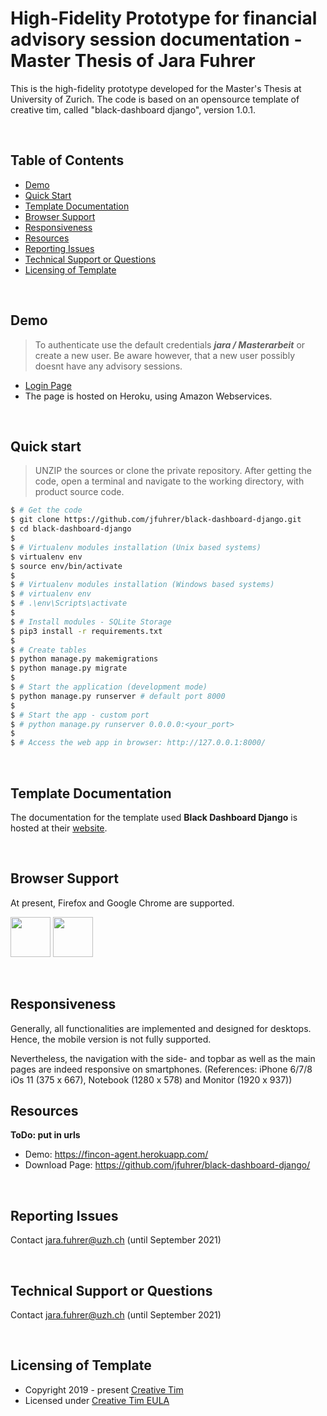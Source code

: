 # High-Fidelity Prototype for financial advisory session documentation - Master Thesis of Jara Fuhrer

This is the high-fidelity prototype developed for the Master's Thesis at University of Zurich. The code is based on an opensource template of creative tim, called "black-dashboard django", version 1.0.1.

<br />



## Table of Contents

* [Demo](#demo)
* [Quick Start](#quick-start)
* [Template Documentation](#template-documentation)
* [Browser Support](#browser-support)
* [Responsiveness](#responsiveness)
* [Resources](#resources)
* [Reporting Issues](#reporting-issues)
* [Technical Support or Questions](#technical-support-or-questions)
* [Licensing of Template](#licensing-of-template)

<br />

## Demo

> To authenticate use the default credentials ***jara / Masterarbeit*** or create a new user. Be aware however, that a new user possibly doesnt have any advisory sessions.

- [Login Page](https://fincon-agent.herokuapp.com/)
- The page is hosted on Heroku, using Amazon Webservices.

<br />

## Quick start

> UNZIP the sources or clone the private repository. After getting the code, open a terminal and navigate to the working directory, with product source code.

```bash
$ # Get the code
$ git clone https://github.com/jfuhrer/black-dashboard-django.git
$ cd black-dashboard-django
$
$ # Virtualenv modules installation (Unix based systems)
$ virtualenv env
$ source env/bin/activate
$
$ # Virtualenv modules installation (Windows based systems)
$ # virtualenv env
$ # .\env\Scripts\activate
$
$ # Install modules - SQLite Storage
$ pip3 install -r requirements.txt
$
$ # Create tables
$ python manage.py makemigrations
$ python manage.py migrate
$
$ # Start the application (development mode)
$ python manage.py runserver # default port 8000
$
$ # Start the app - custom port
$ # python manage.py runserver 0.0.0.0:<your_port>
$
$ # Access the web app in browser: http://127.0.0.1:8000/
```

<br />

## Template Documentation
The documentation for the template used **Black Dashboard Django** is hosted at their [website](https://demos.creative-tim.com/black-dashboard-django/docs/1.0/getting-started/getting-started-django.html).

<br />


## Browser Support

At present, Firefox and Google Chrome are supported.

<img src="https://s3.amazonaws.com/creativetim_bucket/github/browser/chrome.png" width="64" height="64"> <img src="https://s3.amazonaws.com/creativetim_bucket/github/browser/firefox.png" width="64" height="64">

<br />

## Responsiveness

Generally, all functionalities are implemented and designed for desktops. Hence, the mobile version is not fully supported.

Nevertheless, the navigation with the side- and topbar as well as the main pages are indeed responsive on smartphones.
(References: iPhone 6/7/8 iOs 11 (375 x 667), Notebook (1280 x 578) and Monitor (1920 x 937))
<br />

## Resources
**ToDo: put in urls**
- Demo:  https://fincon-agent.herokuapp.com/ 
- Download Page: https://github.com/jfuhrer/black-dashboard-django/

<br />

## Reporting Issues

Contact jara.fuhrer@uzh.ch (until September 2021)

<br />

## Technical Support or Questions

Contact jara.fuhrer@uzh.ch (until September 2021)

<br />

## Licensing of Template

- Copyright 2019 - present [Creative Tim](https://www.creative-tim.com/)
- Licensed under [Creative Tim EULA](https://www.creative-tim.com/license)

<br />


